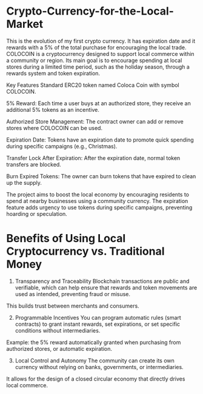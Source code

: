 # Crypto-Currency-for-the-Local-Market
This is the evolution of my first crypto currency. It has expiration date and it rewards with a 5% of the total purchase for encouraging the local trade. 
COLOCOIN is a cryptocurrency designed to support local commerce within a community or region. Its main goal is to encourage spending at local stores during a limited time period, such as the holiday season, through a rewards system and token expiration.

Key Features
Standard ERC20 token named Coloca Coin with symbol COLOCOIN.

5% Reward: Each time a user buys at an authorized store, they receive an additional 5% tokens as an incentive.

Authorized Store Management: The contract owner can add or remove stores where COLOCOIN can be used.

Expiration Date: Tokens have an expiration date to promote quick spending during specific campaigns (e.g., Christmas).

Transfer Lock After Expiration: After the expiration date, normal token transfers are blocked.

Burn Expired Tokens: The owner can burn tokens that have expired to clean up the supply.


The project aims to boost the local economy by encouraging residents to spend at nearby businesses using a community currency. The expiration feature adds urgency to use tokens during specific campaigns, preventing hoarding or speculation.

# Benefits of Using Local Cryptocurrency vs. Traditional Money

1. Transparency and Traceability
Blockchain transactions are public and verifiable, which can help ensure that rewards and token movements are used as intended, preventing fraud or misuse.

This builds trust between merchants and consumers.

2. Programmable Incentives
You can program automatic rules (smart contracts) to grant instant rewards, set expirations, or set specific conditions without intermediaries.

Example: the 5% reward automatically granted when purchasing from authorized stores, or automatic expiration.

3. Local Control and Autonomy
The community can create its own currency without relying on banks, governments, or intermediaries.

It allows for the design of a closed circular economy that directly drives local commerce.
